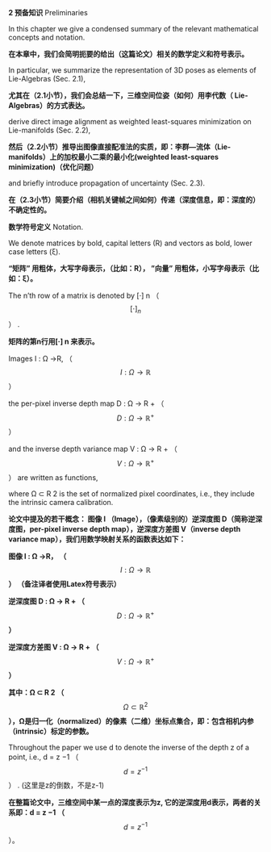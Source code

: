 **2 预备知识** Preliminaries

In this chapter we give a condensed summary of the relevant mathematical concepts and notation.

**在本章中，我们会简明扼要的给出（这篇论文）相关的数学定义和符号表示。**

In particular, we summarize the representation of 3D poses as elements of Lie-Algebras \(Sec. 2.1\),

**尤其在（2.1小节），我们会总结一下，三维空间位姿（如何）用李代数（ Lie-Algebras）的方式表达。**

derive direct image alignment as weighted least-squares minimization on Lie-manifolds \(Sec. 2.2\),

**然后（2.2小节）推导出图像直接配准法的实质，即：李群—流体（Lie-manifolds）上的加权最小二乘的最小化\(weighted least-squares minimization\)（优化问题）**

and briefly introduce propagation of uncertainty \(Sec. 2.3\).

**在（2.3小节）简要介绍（相机关键帧之间如何）传递（深度信息，即：深度的）不确定性的。**



**数学符号定义** Notation.

We denote matrices by bold, capital letters \(R\) and vectors as bold, lower case letters \(ξ\).

**“矩阵” 用粗体，大写字母表示，（比如：R）， ”向量” 用粗体，小写字母表示（比如：ξ）。**

The n’th row of a matrix is denoted by \[·\] n （$$$$$$[\cdot]_{n}$$） .

**矩阵的第n行用\[·\] n 来表示。**

Images I : Ω →R, （$$I: \Omega \rightarrow \mathbb{R}$$）

the per-pixel inverse depth map D : Ω → R +  （$$D: \Omega \rightarrow \mathbb{R}^{+}$$）

and the inverse depth variance map V : Ω → R + （$$V: \Omega \rightarrow \mathbb{R}^{+}$$） are written as functions, 

where Ω ⊂ R 2 is the set of normalized pixel coordinates, i.e., they include the intrinsic camera calibration.

**论文中提及的若干概念： 图像 I （Image），（像素级别的）逆深度图 D（简称逆深度图，per-pixel inverse depth map），逆深度方差图 V（inverse depth variance map），我们用数学映射关系的函数表达如下：**

**图像 I : Ω →R， （**$$I: \Omega \rightarrow \mathbb{R}$$**） （备注译者使用Latex符号表示）**

**逆深度图 D : Ω → R +  （**$$D: \Omega \rightarrow \mathbb{R}^{+}$$**）**

**逆深度方差图 V : Ω → R +  （**$$V: \Omega \rightarrow \mathbb{R}^{+}$$**）**

**其中：Ω ⊂ R 2 （**$$\Omega \subset \mathbb{R}^{2}$$**），Ω是归一化（normalized）的像素（二维）坐标点集合，即：包含相机内参（intrinsic）标定的参数。**

Throughout the paper we use d to denote the inverse of the depth z of a point, i.e., d = z −1 （$$d = z^{-1}$$） . \(这里是z的倒数，不是z-1\)

**在整篇论文中，三维空间中某一点的深度表示为z, 它的逆深度用d表示，两者的关系即：d = z −1 （**$$d = z^{-1}$$）。

